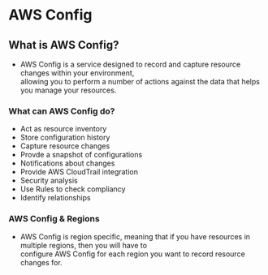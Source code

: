 # AWS Config

## What is AWS Config?

- AWS Config is a service designed to record and capture resource changes within your environment,  
  allowing you to perform a number of actions against the data that helps you manage your resources.

### What can AWS Config do?

- Act as resource inventory
- Store configuration history
- Capture resource changes
- Provde a snapshot of configurations
- Notifications about changes
- Provide AWS CloudTrail integration
- Security analysis
- Use Rules to check compliancy
- Identify relationships

### AWS Config & Regions

- AWS Config is region specific, meaning that if you have resources in multiple regions, then you will have to  
  configure AWS Config for each region you want to record resource changes for.

